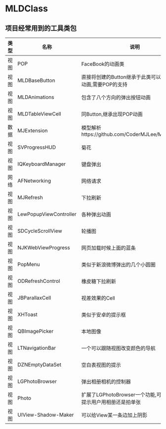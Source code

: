 # MLDClass

## 项目经常用到的工具类包

类型|名称|说明|详情
---|---|---|---
视图 |POP|FaceBook的动画类|pod 'pop'
视图 |MLDBaseButton|直接将创建的Button继承于此类可以知己做POP动画,需要POP的支持|
视图|MLDAnimations|包含了八个方向的弹出按钮动画|
视图 |MLDTableViewCell|同Button,继承出现POP动画|
数据 |MJExtension|模型解析https://github.com/CoderMJLee/MJExtension|pod 'MJExtension'
视图|SVProgressHUD|菊花|pod 'SVProgressHUD', :git => 'https://github.com/SVProgressHUD/SVProgressHUD.git'
视图|IQKeyboardManager|键盘弹出|pod 'IQKeyboardManager'
网络|AFNetworking|网络请求|pod 'AFNetworking'
视图|MJRefresh|下拉刷新|pod 'MJRefresh'
视图|LewPopupViewController|各种弹出动画|https://github.com/pljhonglu/LewPopupViewController
视图|SDCycleScrollView|轮播图|pod 'SDCycleScrollView'
视图|NJKWebViewProgress|网页加载时候上面的蓝条|pod 'NJKWebViewProgress'
视图|PopMenu|类似于新浪微博弹出的几个小圆圈|pod 'PopMenu'
视图|ODRefreshControl|橡皮糖下拉刷新|https://github.com/Sephiroth87/ODRefreshControl
视图|JBParallaxCell|视差效果的Cell|https://github.com/jberlana/JBParallaxCell
视图|XHToast|类似于安卓的提示框|pod 'XHToast' https://github.com/CoderZhuXH/XHToast
视图|QBImagePicker|本地图像|pod "QBImagePickerController" https://github.com/questbeat/QBImagePicker
视图|LTNavigationBar|一个可以跟随视图改变颜色的导航|https://github.com/ltebean/LTNavigationBar
视图|DZNEmptyDataSet|空白表视图的提示|pod 'DZNEmptyDataSet'  https://github.com/dzenbot/DZNEmptyDataSet
视图|LGPhotoBrowser|弹出相册相机的控制器|https://github.com/gang544043963/LGPhotoBrowser
视图|Photo|扩展了LGPhotoBrowser一个功能,可以删除alert提示用户用相册还是拍单张|
视图|UIView-Shadow-Maker|可以给View某一条边加上阴影|https://github.com/Seitk/UIView-Shadow-Maker
